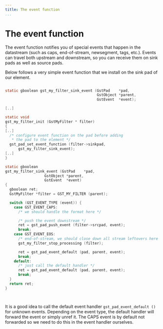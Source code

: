 ```yaml
---
title: The event function
...
```


# The event function

The event function notifies you of special events that happen in the
datastream (such as caps, end-of-stream, newsegment, tags, etc.). Events
can travel both upstream and downstream, so you can receive them on sink
pads as well as source pads.

Below follows a very simple event function that we install on the sink
pad of our element.

``` c

static gboolean gst_my_filter_sink_event (GstPad    *pad,
                                          GstObject *parent,
                                          GstEvent  *event);

[..]

static void
gst_my_filter_init (GstMyFilter * filter)
{
[..]
  /* configure event function on the pad before adding
   * the pad to the element */
  gst_pad_set_event_function (filter->sinkpad,
      gst_my_filter_sink_event);
[..]
}

static gboolean
gst_my_filter_sink_event (GstPad    *pad,
                  GstObject *parent,
                  GstEvent  *event)
{
  gboolean ret;
  GstMyFilter *filter = GST_MY_FILTER (parent);

  switch (GST_EVENT_TYPE (event)) {
    case GST_EVENT_CAPS:
      /* we should handle the format here */

      /* push the event downstream */
      ret = gst_pad_push_event (filter->srcpad, event);
      break;
    case GST_EVENT_EOS:
      /* end-of-stream, we should close down all stream leftovers here */
      gst_my_filter_stop_processing (filter);

      ret = gst_pad_event_default (pad, parent, event);
      break;
    default:
      /* just call the default handler */
      ret = gst_pad_event_default (pad, parent, event);
      break;
  }
  return ret;
}

  
```

It is a good idea to call the default event handler
`gst_pad_event_default ()` for unknown events. Depending on the event
type, the default handler will forward the event or simply unref it. The
CAPS event is by default not forwarded so we need to do this in the
event handler ourselves.

